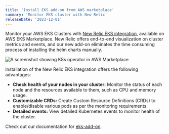 ```yaml
---
title: 'Install EKS add-on from AWS marketplace'
summary: 'Monitor EKS cluster with New Relic'
releaseDate: '2023-12-01'
---
```


Monitor your AWS EKS Clusters with [New Relic EKS integration](https://aws.amazon.com/marketplace/pp/prodview-gcywa6keq2ajy), available on AWS EKS Marketplace. New Relic offers end-to-end visualization on cluster metrics and events, and our new add-on eliminates the time consuming process of installing the helm charts manually.

![A screenshot showing K8s operator in AWS Marketplace](/images/aws-newrelic-eks-addon.webp)

Installation of the New Relic EKS integration offers the following advantages:

- **Check health of your nodes in your cluster:** Monitor the status of each node and the resources available to them, such as CPU and memory usage.
- **Customizable CRDs:** Create Custom Resource Definitions (CRDs) to enable/disable various pods as per the monitoring requirements.
- **Detailed events:** View detailed Kubernetes events to monitor health of the cluster.

Check out our documentation for [eks-add-on](/docs/infrastructure/amazon-integrations/connect/eks-add-on/).
